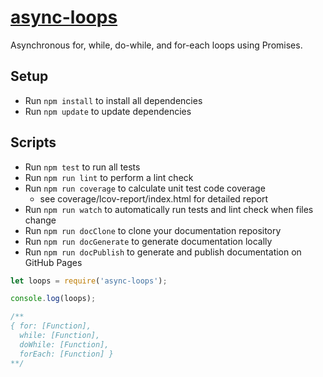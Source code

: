 # [async-loops](https://github.com/h2oboi89/async-loops)

Asynchronous for, while, do-while, and for-each loops using Promises.

## Setup
- Run `npm install` to install all dependencies
- Run `npm update` to update dependencies

## Scripts
- Run `npm test` to run all tests
- Run `npm run lint` to perform a lint check
- Run `npm run coverage` to calculate unit test code coverage
   - see coverage/lcov-report/index.html for detailed report
- Run `npm run watch` to automatically run tests and lint check when files change
- Run `npm run docClone` to clone your documentation repository
- Run `npm run docGenerate` to generate documentation locally
- Run `npm run docPublish` to generate and publish documentation on GitHub Pages

```js
let loops = require('async-loops');

console.log(loops);

/**
{ for: [Function],
  while: [Function],
  doWhile: [Function],
  forEach: [Function] }
**/
```
